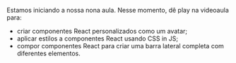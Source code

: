 Estamos iniciando a nossa nona aula. Nesse momento, dê play na videoaula para: 

- criar componentes React personalizados como um avatar;
- aplicar estilos a componentes React usando CSS in JS;
- compor componentes React para criar uma barra lateral completa com diferentes elementos.